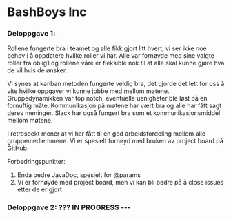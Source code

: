 # BashBoys Inc
### Deloppgave 1:
Rollene fungerte bra i teamet og alle fikk gjort litt hvert, vi ser ikke noe behov i å oppdatere hvilke roller vi har. Alle var fornøyde med sine valgte roller fra oblig1 og rollene våre er fleksible nok til at alle skal kunne gjøre hva de vil hvis de ønsker.

Vi synes at kanban metoden fungerte veldig bra, det gjorde det lett for oss å vite hvilke oppgaver vi kunne jobbe med mellom møtene. Gruppedynamikken var top notch, eventuelle uenigheter ble løst på en fornuftig måte. Kommunikasjon på møtene har vært bra og alle har fått sagt deres meninger. Slack har også fungert bra som et kommunikasjonsmiddel mellom møtene.

I retrospekt mener at vi har fått til en god arbeidsfordeling mellom alle gruppemedlemmene. Vi er spesielt fornøyd med bruken av project board på GitHub.

Forbedringspunkter:
1.  Enda bedre JavaDoc, spesielt for @params
2.  Vi er fornøyde med project board, men vi kan bli bedre på å close issues etter de er gjort

### Deloppgave 2: ??? IN PROGRESS ---
